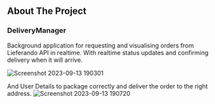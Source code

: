 ## About The Project

### DeliveryManager

Background application for requesting and visualising orders from Lieferando API in realtime. 
With realtime status updates and confirming delivery when it will arrive.

![Screenshot 2023-09-13 190301](https://github.com/ducsonledev/DeliveryManager/assets/72577766/70cc8cf3-2149-4fa8-a3ec-e42abdaa4a38)

And User Details to package correctly and deliver the order to the right address.
![Screenshot 2023-09-13 190720](https://github.com/ducsonledev/DeliveryManager/assets/72577766/ea55755d-cc8e-45cf-8626-a4589d5fd4ea)


